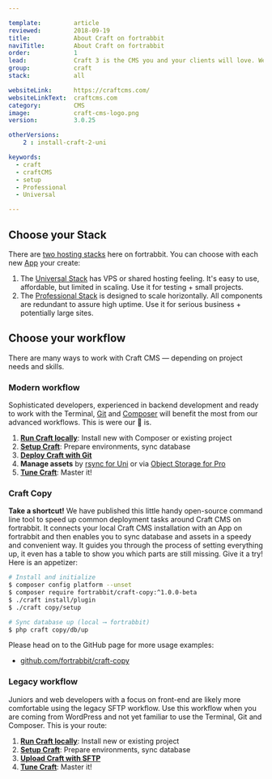 ```yaml
---

template:         article
reviewed:         2018-09-19
title:            About Craft on fortrabbit
naviTitle:        About Craft on fortrabbit
order:            1
lead:             Craft 3 is the CMS you and your clients will love. We love it too. Our aim is to help you — the developer — to successfully develop and deploy Craft here. This is your entry point. 
group:            craft
stack:            all

websiteLink:      https://craftcms.com/
websiteLinkText:  craftcms.com
category:         CMS
image:            craft-cms-logo.png
version:          3.0.25

otherVersions:
    2 : install-craft-2-uni

keywords:
  - craft
  - craftCMS
  - setup
  - Professional
  - Universal

---
```


## Choose your Stack

There are [two hosting stacks](/stacks) here on fortrabbit. You can choose with each new [App](/app) your create:

1. The [Universal Stack](/app-uni) has VPS or shared hosting feeling. It's easy to use, affordable, but limited in scaling. Use it for testing + small projects.
2. The [Professional Stack](/app-pro) is designed to scale horizontally. All components are redundant to assure high uptime. Use it for serious business + potentially large sites. 


## Choose your workflow

There are many ways to work with Craft CMS — depending on project needs and skills.

### Modern workflow

Sophisticated developers, experienced in backend development and ready to work with the Terminal, [Git](/git) and [Composer](/composer) will benefit the most from our advanced workflows. This is were our 💜 is.

1. **[Run Craft locally](craft-3-install-local)**: Install new with Composer or existing project
2. **[Setup Craft](/craft-3-setup)**: Prepare environments, sync database
3. **[Deploy Craft with Git](/craft-3-deploy-git)**
4. **Manage assets** by [rsync for Uni](/craft-3-assets-uni) or via [Object Storage for Pro](/craft-3-assets-pro)
5. **[Tune Craft](/craft-3-tune)**: Master it!


### Craft Copy

**Take a shortcut!** We have published this little handy open-source command line tool to speed up common deployment tasks around Craft CMS on fortrabbit. It connects your local Craft CMS installation with an App on fortrabbit and then enables you to sync database and assets in a speedy and convenient way. It guides you through the process of setting everything up, it even has a table to show you which parts are still missing. Give it a try! Here is an appetizer:

```bash
# Install and initialize
$ composer config platform --unset
$ composer require fortrabbit/craft-copy:^1.0.0-beta
$ ./craft install/plugin
$ ./craft copy/setup

# Sync database up (local ⟶ fortrabbit)
$ php craft copy/db/up
```

Please head on to the GitHub page for more usage examples:

* [github.com/fortrabbit/craft-copy](https://github.com/fortrabbit/craft-copy)


### Legacy workflow

Juniors and web developers with a focus on front-end are likely more comfortable using the legacy SFTP workflow. Use this workflow when you are coming from WordPress and not yet familiar to use the Terminal, Git and Composer. This is your route:

1. **[Run Craft locally](craft-3-install-local)**: Install new or existing project
2. **[Setup Craft](/craft-3-setup)**: Prepare environments, sync database
3. **[Upload Craft with SFTP](/craft-3-upload-sftp)**
4. **[Tune Craft](/craft-3-tune)**: Master it!
